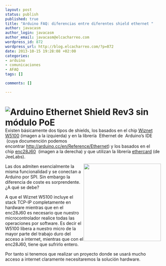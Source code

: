 ```yaml
--- 
layout: post
status: publish
published: true
title: "Arduino FAQ: diferencias entre diferentes shield ethernet "
author: javacasm
author_login: javacasm
author_email: javacasm@elcacharreo.com
wordpress_id: 872
wordpress_url: http://blog.elcacharreo.com/?p=872
date: 2013-10-15 19:28:08 +02:00
categories: 
- arduino
- comunicaciones
- AFAQ
tags: []

comments: []

---
```

<h1><img style="float: left;" src="http://www.goshield.es/386-large_default/arduino-ethernet-shield-rev3-without-poe-module.jpg" alt="Arduino Ethernet Shield Rev3 sin módulo PoE" /></h1>
Existen básicamente dos tipos de shields, los basados en el chip <a href="http://www.wiznet.co.kr/Sub_Modules/en/product/Product_Detail.asp?cate1=5&amp;cate2=7&amp;cate3=26&amp;pid=1011" target="_blank">Wiznet W5100</a> (imagen a la izquierda) y en la librería  Ethernet de  Arduino’s IDE  (cuya documención podemos encontrar <a href="http://arduino.cc/en/Reference/Ethernet">http://arduino.cc/en/Reference/Ethernet</a>) y los basados en el chip <a href="http://www.microchip.com/wwwproducts/Devices.aspx?dDocName=en022889" target="_blank">enc28J60</a>  (imagen a la derecha) y que utilizan la librería <a href="https://github.com/jcw/ethercard" target="_blank">ethercard</a> (de JeeLabs).

<span id="docs-internal-guid-0ffaf2a0-bd25-5054-755b-74c051ceb84d"><img style="float: right;" src="https://lh5.googleusercontent.com/FXYttrbvoVoOcCPX67xSVteo6E59aAnxn_n5HgMvIdbiak-o0_K1CTF4ZUEnNK6YkAZY7Lv0oPcgu68hg400G7iEzYgOtxqUSxjjkQoZhZdIEoYAl8vQn5uSvDJD" alt="" width="250" /></span>Las dos admiten esencialmente la misma funcionalidad y se conectan a Arduino por SPI. Sin embargo la diferencia de coste es sorprendente. ¿A qué se debe?

A que el Wiznet W5100 incluye el stack TCP-IP completamente en hardware mientras que en el enc28J60 es necesario que nuestro microcontrolador realice todas las operaciones por software. Es decir el W5100 libera a nuestro micro de la mayor parte del trabajo duro del acceso a internet, mientras que con el enc28J60, tiene que sufrirlo entero.

Por tanto si tenemos que realizar un proyecto donde se usará mucho acceso a internet claramente necesitaremos la solución hardware.
